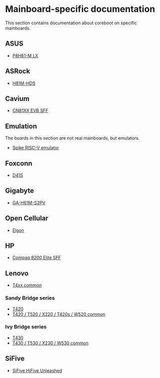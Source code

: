 # Mainboard-specific documentation

This section contains documentation about coreboot on specific mainboards.

## ASUS

- [P8H61-M LX](asus/p8h61-m_lx.md)

## ASRock

- [H81M-HDS](asrock/h81m-hds.md)

## Cavium

- [CN81XX EVB SFF](cavium/cn8100_sff_evb.md)

## Emulation

The boards in this section are not real mainboards, but emulators.

- [Spike RISC-V emulator](emulation/spike-riscv.md)

## Foxconn

- [D41S](foxconn/d41s.md)

## Gigabyte

- [GA-H61M-S2PV](gigabyte/ga-h61m-s2pv.md)

## Open Cellular

- [Elgon](opencellular/elgon.md)

## HP

- [Compaq 8200 Elite SFF](hp/compaq_8200_sff.md)

## Lenovo

- [T4xx common](lenovo/t4xx_series.md)

### Sandy Bridge series

- [T420](lenovo/t420.md)
- [T420 / T520 / X220 / T420s / W520 common](lenovo/xx20_series.md)

### Ivy Bridge series

- [T430](lenovo/t430.md)
- [T430 / T530 / X230 / W530 common](lenovo/xx30_series.md)

## SiFive

- [SiFive HiFive Unleashed](sifive/hifive-unleashed.md)
